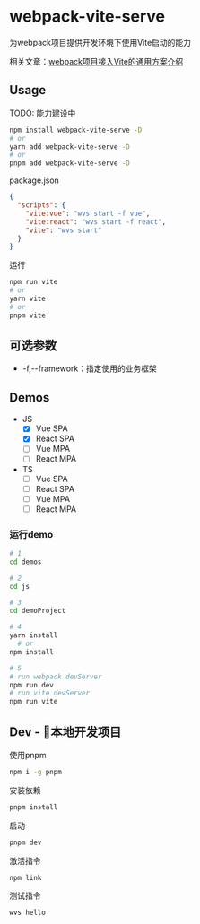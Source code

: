 # webpack-vite-serve
为webpack项目提供开发环境下使用Vite启动的能力

相关文章：[webpack项目接入Vite的通用方案介绍](https://sugarat.top/technology/learn/webapck2vite.html)
## Usage
TODO: 能力建设中
```sh
npm install webpack-vite-serve -D
# or
yarn add webpack-vite-serve -D
# or
pnpm add webpack-vite-serve -D
```

package.json
```json
{
  "scripts": {
    "vite:vue": "wvs start -f vue",
    "vite:react": "wvs start -f react",
    "vite": "wvs start"
  }
}
```

运行
```sh
npm run vite
# or
yarn vite
# or
pnpm vite
```
## 可选参数
* -f,--framework：指定使用的业务框架

## Demos
* JS
  * [x] Vue SPA
  * [x] React SPA
  * [ ] Vue MPA
  * [ ] React MPA
* TS
  * [ ] Vue SPA
  * [ ] React SPA
  * [ ] Vue MPA
  * [ ] React MPA

### 运行demo
```sh
# 1
cd demos

# 2
cd js

# 3
cd demoProject

# 4
yarn install
  # or
npm install

# 5
# run webpack devServer
npm run dev
# run vite devServer
npm run vite
```

## Dev - 本地开发项目
使用pnpm
```sh
npm i -g pnpm
```

安装依赖
```sh
pnpm install
```

启动
```sh
pnpm dev
```

激活指令
```sh
npm link
```

测试指令
```sh
wvs hello
```